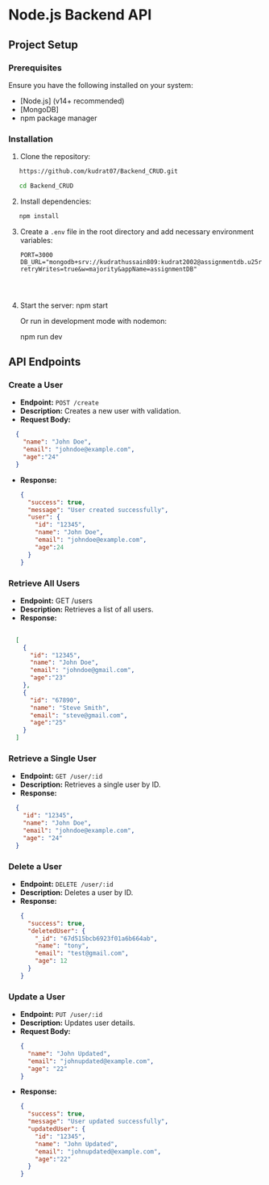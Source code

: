 # Node.js Backend API

## Project Setup

### Prerequisites

Ensure you have the following installed on your system:

- [Node.js] (v14+ recommended)
- [MongoDB] 
- npm package manager

### Installation

1. Clone the repository:
```bash
   https://github.com/kudrat07/Backend_CRUD.git
```
```bash
   cd Backend_CRUD
   ```

2. Install dependencies:
```bash
   npm install
   ```

3. Create a `.env` file in the root directory and add necessary environment variables:

   ```env
   PORT=3000
   DB_URL="mongodb+srv://kudrathussain809:kudrat2002@assignmentdb.u25r3.mongodb.net/?retryWrites=true&w=majority&appName=assignmentDB"




4. Start the server:
   npm start
   
   Or run in development mode with nodemon:

   npm run dev


## API Endpoints

### Create a User

- **Endpoint:** `POST /create`
- **Description:** Creates a new user with validation.
- **Request Body:**
```json
  {
    "name": "John Doe",
    "email": "johndoe@example.com",
    "age":"24"
  }
  ```
  
- **Response:**
  ```json
  {
    "success": true,
    "message": "User created successfully",
    "user": {
      "id": "12345",
      "name": "John Doe",
      "email": "johndoe@example.com",
      "age":24
    }
  }
  ```


### Retrieve All Users

- **Endpoint:** GET /users
- **Description:** Retrieves a list of all users.
- **Response:**
```json
  
  [
    {
      "id": "12345",
      "name": "John Doe",
      "email": "johndoe@gmail.com",
      "age":"23"
    },
    {
      "id": "67890",
      "name": "Steve Smith",
      "email": "steve@gmail.com",
      "age":"25"
    }
  ]

  ```
  

### Retrieve a Single User

- **Endpoint:** `GET /user/:id`
- **Description:** Retrieves a single user by ID.
- **Response:**
```json
  {
    "id": "12345",
    "name": "John Doe",
    "email": "johndoe@example.com",
    "age": "24"
  }
  ```

### Delete a User
- **Endpoint:** `DELETE /user/:id`
- **Description:** Deletes a user by ID.
- **Response:**
  ```json
  {
    "success": true,
    "deletedUser": {
      "_id": "67d515bcb6923f01a6b664ab",
      "name": "tony",
      "email": "test@gmail.com",
      "age": 12
    }
  }
  

### Update a User

- **Endpoint:** `PUT /user/:id`
- **Description:** Updates user details.
- **Request Body:**
  ```json
  {
    "name": "John Updated",
    "email": "johnupdated@example.com",
    "age": "22"
  }
  ```
- **Response:**
  ```json
  {
    "success": true,
    "message": "User updated successfully",
    "updatedUser": {
      "id": "12345",
      "name": "John Updated",
      "email": "johnupdated@example.com",
      "age":"22"
    }
  }
  ```



